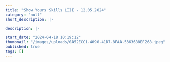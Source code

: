 ```yaml
---
title: "Show Yours Skills LIII - 12.05.2024"
category: "null"
short_description: |-

description: |-

start_date: "2024-04-18 10:19:12"
thumbnail: "/images/uploads/0A52ECC1-4090-41D7-8FAA-53636B8EF268.jpeg"
published: true
tags: []
---
```

